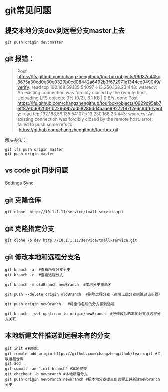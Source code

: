 # git常见问题

## 提交本地分支dev到远程分支master上去

```git
git push origin dev:master
```

## git 报错：

>Post https://lfs.github.com/changzhengithub/tourbox/objects/f9d37c445c8675a30ed0e30e0329b0cd08442a6492b3f672971e1344cd949049/verify: read tcp 192.168.59.135:54097->13.250.168.23:443: wsarecv: An existing connection was forcibly closed by the remote host.
Uploading LFS objects:   0% (0/2), 6.1 KB | 0 B/s, done
>Post https://lfs.github.com/changzhengithub/tourbox/objects/0929c95ab7eff87e15692f391b22969b7dd58289dd4aaae99272f87f2e6c94f6/verify: read tcp 192.168.59.135:54107->13.250.168.23:443: wsarecv: An existing connection was forcibly closed by the remote host.
>error: failed to push some refs to 'https://github.com/changzhengithub/tourbox.git'

解决办法：

```git
git lfs push origin master
git push origin master
```

## vs code git 同步问题

[Settings Sync](https://code.visualstudio.com/docs/editor/settings-sync)

## git 克隆仓库
```git
git clone  http://10.1.1.11/service/tmall-service.git
```

## git 克隆指定分支
```git
git clone -b dev http://10.1.1.11/service/tmall-service.git
```

## git 修改本地和远程分支名

```git
git branch -a  #查看所有分支分支
git branch -r  #查看远程分支

git branch -m oldBranch newBranch  #本地分支重命名

git push --delete origin oldBranch  #删除远程分支（远端无此分支则跳过该步骤）

git push origin newBranch   #将重命名后的分支推到远端

git branch --set-upstream-to origin/newBranch  #把修改后的本地分支与远程分支关联
```

## 本地新建文件推送到远程未有的分支

```git
git init #初始化
git remote add origin https://github.com/changzhengithub/learn.git #关联远程仓库
git add .
git commit -am "init branch" #本地提交
git checkout -b newbranch #本地新建分支
git push origin newbranch:newbranch #把本地分支提交到远程上并新建newbranch分支
```